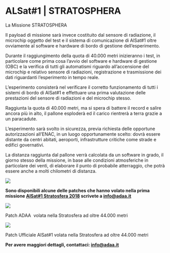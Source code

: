 ALSat#1 | STRATOSPHERA
======================

La Missione STRATOSPHERA

Il payload di missione sarà invece costituito dal sensore di radiazione, il microchip oggetto del test e il sistema di comunicazione di AlSat#1 oltre ovviamente al software e hardware di bordo di gestione dell’esperimento.

Durante il raggiungimento della quota di 40.000 metri inizieranno i test, in particolare come prima cosa l’avvio del software e hardware di gestione (OBC) e la verifica di tutti gli automatismi riguardo all’accensione del microchip e relativo sensore di radiazioni, registrazione e trasmissione dei dati riguardanti l’esperimento in tempo reale.

L’esperimento consisterà nel verificare il corretto funzionamento di tutti i sistemi di bordo di AlSat#1 e effettuare una prima valutazione delle prestazioni del sensore di radiazioni e del microchip stesso.

Raggiunta la quota di 40.000 metri, ma si spera di battere il record e salire ancora più in alto, il pallone esploderà ed il carico rientrerà a terra grazie a un paracadute.

L’esperimento sarà svolto in sicurezza, previa richiesta delle opportune autorizzazioni all’ENAC, in un luogo opportunamente scelto: dovrà essere distante da centri abitati, aeroporti, infrastrutture critiche come strade e edifici governativi.

La distanza raggiunta dal pallone verrà calcolata da un software in grado, il giorno stesso della missione, in base alle condizioni atmosferiche in particolare dei venti, di elaborare il punto di probabile atterraggio, che potrà essere anche a molti chilometri di distanza.

![](https://www.adaa.it/wp/wp-content/uploads/2016/07/cubesat1.jpg)

**Sono disponibili alcune delle patches che hanno volato nella prima missione [AlSat#1 Stratosfera 2018](https://www.adaa.it/2018/09/16/alsat-precursor-flight-test/) scrivete a info@adaa.it**

![](https://www.adaa.it/wp/wp-content/uploads/2018/09/IMG_1150-300x214.jpg)

Patch ADAA  volata nella Stratosfera ad oltre 44.000 metri 

![](https://www.adaa.it/wp/wp-content/uploads/2020/02/patchAlsat-300x257.jpg)

Patch Ufficiale AlSat#1 volata nella Stratosfera ad oltre 44.000 metri

**Per avere maggiori dettagli, contattaci: info@adaa.it**